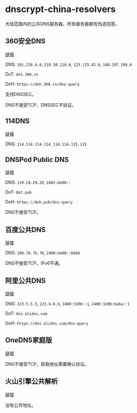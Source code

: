 # dnscrypt-china-resolvers

大陆范围内的公共DNS服务器。所有服务器都有伪造回答。

## 360安全DNS

[链接](https://sdns.360.net/)

DNS: `101.226.4.6`, `218.30.118.6`, `123.125.81.6`, `140.207.198.6`

DoT: `dot.360.cn`

DoH: `https://doh.360.cn/dns-query`

支持DNSSEC。

DNS不接受TCP，DNSSEC不验证。

## 114DNS

[链接](https://www.114dns.com/)

DNS: `114.114.114.114`, `114.114.115.115`

## DNSPod Public DNS

[链接](https://www.dnspod.cn/products/publicdns)

DNS: `119.29.29.29`, `2402:4e00::`

DoT: `dot.pub`

DoH: `https://doh.pub/dns-query`

DNS不接受TCP。

## 百度公共DNS

[链接](https://dudns.baidu.com/)

DNS: `180.76.76.76`, `2400:da00::6666`

DNS不接受TCP，IPv6不通。

## 阿里公共DNS

[链接](https://alidns.com/)

DNS: `223.5.5.5`, `223.6.6.6`, `2400:3200::1`, `2400:3200:baba::1`

DoT: `dns.alidns.com`

DoH: `https://dns.alidns.com/dns-query`

## OneDNS家庭版

[链接](https://www.onedns.net/personal)

DNS不接受TCP，获取地址需要确认协议。

## 火山引擎公共解析

[链接](https://www.volcengine.com/product/trafficroute)

没有公开地址。
